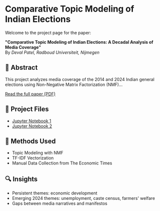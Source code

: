 # Comparative Topic Modeling of Indian Elections

Welcome to the project page for the paper:

**"Comparative Topic Modeling of Indian Elections: A Decadal Analysis of Media Coverage"**  
By *Deval Patel, Radboud Universiteit, Nijmegen*

## 📄 Abstract
This project analyzes media coverage of the 2014 and 2024 Indian general elections using Non-Negative Matrix Factorization (NMF)...

[Read the full paper (PDF)](./txmm2425_s1148414_finalproject.pdf)

## 📂 Project Files

- [Jupyter Notebook 1](./2014.ipynb)
- [Jupyter Notebook 2](./2024.ipynb)

## 🧠 Methods Used

- Topic Modeling with NMF
- TF-IDF Vectorization
- Manual Data Collection from The Economic Times

## 🔍 Insights

- Persistent themes: economic development
- Emerging 2024 themes: unemployment, caste census, farmers' welfare
- Gaps between media narratives and manifestos
